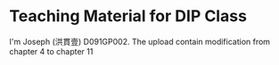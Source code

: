 # Teaching Material for DIP Class

I'm Joseph (洪貫壹) D091GP002.
The upload contain modification from chapter 4 to chapter 11
